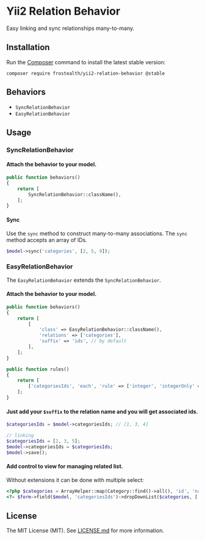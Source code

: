# Yii2 Relation Behavior

Easy linking and sync relationships many-to-many.

## Installation

Run the [Composer](http://getcomposer.org/download/) command to install the latest stable version:

```
composer require frostealth/yii2-relation-behavior @stable
```

## Behaviors

* `SyncRelationBehavior`
* `EasyRelationBehavior`

## Usage

### SyncRelationBehavior

#### Attach the behavior to your model.

```php
public function behaviors()
{
    return [
        SyncRelationBehavior::className(),
    ];
}
```

#### Sync

Use the `sync` method to construct many-to-many associations. 
The `sync` method accepts an array of IDs.

```php
$model->sync('categories', [2, 5, 9]);
```

### EasyRelationBehavior

The `EasyRelationBehavior` extends the `SyncRelationBehavior`.

#### Attach the behavior to your model.

```php
public function behaviors()
{
    return [
        [
            'class' => EasyRelationBehavior::className(),
            'relations' => ['categories'],
            'suffix' => 'ids', // by default
        ],
    ];
}

public function rules()
{
    return [
        ['categoriesIds', 'each', 'rule' => ['integer', 'integerOnly' => true]],
    ];
}
```

#### Just add your `$suffix` to the relation name and you will get associated ids.

```php
$categoriesIds = $model->categoriesIds; // [1, 3, 4]

// linking
$categoriesIds = [2, 3, 5];
$model->categoriesIds = $categoriesIds;
$model->save();
```

#### Add control to view for managing related list.

Without extensions it can be done with multiple select:

```php
<?php $categories = ArrayHelper::map(Category::find()->all(), 'id', 'name') ?>
<?= $form->field($model, 'categoriesIds')->dropDownList($categories, ['multiple' => true]) ?>
```

## License

The MIT License (MIT).
See [LICENSE.md](https://github.com/frostealth/yii2-relation-behavior/blob/master/LICENSE.md) for more information.

